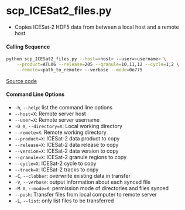 scp_ICESat2_files.py
====================

 - Copies ICESat-2 HDF5 data from between a local host and a remote host

#### Calling Sequence
```bash
python scp_ICESat2_files.py --host=<host> --user=<username> \
    --product=ATL06 --release=205 --granule=10,11,12 --cycle=1,2 \
    --remote=<path_to_remote> --verbose --mode=0o775
```
[Source code](https://github.com/tsutterley/read-ICESat-2/blob/master/scp_ICESat2_files.py)  

#### Command Line Options
 - `-h`, `--help`: list the command line options
 - `--host=X`: Remote server host
 - `--user=X`: Remote server username
 - `-D X`, `--directory=X`: Local working directory
 - `--remote=X`: Remote working directory
 - `--product=X`: ICESat-2 data product to copy
 - `--release=X`: ICESat-2 data release to copy
 - `--version=X`: ICESat-2 data version to copy
 - `--granule=X`: ICESat-2 granule regions to copy
 - `--cycle=X`: ICESat-2 cycle to copy
 - `--track=X`: ICESat-2 tracks to copy
 - `-C`, `--clobber`: overwrite existing data in transfer
 - `-V`, `--verbose`: output information about each synced file
 - `-M X`, `--mode=X`: permission mode of directories and files synced
 - `--push`: Transfer files from local computer to remote server
 - `-L`, `--list`: only list files to be transferred
